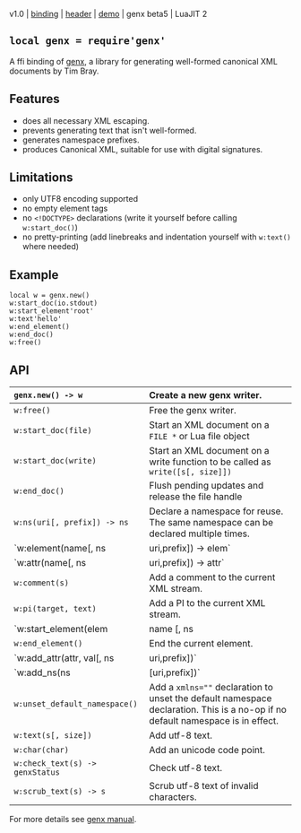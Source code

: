 v1.0 | [binding](http://code.google.com/p/lua-files/source/browse/genx.lua) | [header](http://code.google.com/p/lua-files/source/browse/genx_h.lua) | [demo](http://code.google.com/p/lua-files/source/browse/genx_demo.lua) | genx beta5 | LuaJIT 2

## `local genx = require'genx'` ##

A ffi binding of [genx](http://www.tbray.org/ongoing/When/200x/2004/02/20/GenxStatus), a library for generating well-formed canonical XML documents by Tim Bray.

## Features ##
  * does all necessary XML escaping.
  * prevents generating text that isn't well-formed.
  * generates namespace prefixes.
  * produces Canonical XML, suitable for use with digital signatures.

## Limitations ##
  * only UTF8 encoding supported
  * no empty element tags
  * no `<!DOCTYPE>` declarations (write it yourself before calling `w:start_doc()`)
  * no pretty-printing (add linebreaks and indentation yourself with `w:text()` where needed)

## Example ##

```
local w = genx.new()
w:start_doc(io.stdout)
w:start_element'root'
w:text'hello'
w:end_element()
w:end_doc()
w:free()
```

## API ##

| `genx.new() -> w`    | Create a new genx writer. |
|:---------------------|:--------------------------|
| `w:free()`           | Free the genx writer.     |
| `w:start_doc(file)`  | Start an XML document on a `FILE *` or Lua file object |
| `w:start_doc(write)` | Start an XML document on a write function to be called as `write([s[, size]])` |
| `w:end_doc()`        | Flush pending updates and release the file handle |
| `w:ns(uri[, prefix]) -> ns` | Declare a namespace for reuse. The same namespace can be declared multiple times. |
| `w:element(name[, ns | uri,prefix]) -> elem` | Declare an element for reuse. The same element can be declared multiple times. |
| `w:attr(name[, ns | uri,prefix]) -> attr` | declare an attribute for reuse. The same attribute can be declared multiple times. |
| `w:comment(s)`       | Add a comment to the current XML stream. |
| `w:pi(target, text)` | Add a PI to the current XML stream. |
| `w:start_element(elem | name [, ns | uri,prefix])` | Start a new XML element. |
| `w:end_element()`    | End the current element. |
| `w:add_attr(attr, val[, ns | uri,prefix])` | Add an attribute to the current element. Attributes are sorted by name in the output stream. |
| `w:add_ns(ns | [uri,prefix])` | Add a namespace to the current element. |
| `w:unset_default_namespace()` | Add a `xmlns=""` declaration to unset the default namespace declaration. This is a no-op if no default namespace is in effect. |
| `w:text(s[, size])`       | Add utf-8 text. |
| `w:char(char)`            | Add an unicode code point. |
| `w:check_text(s) -> genxStatus `  | Check utf-8 text. |
| `w:scrub_text(s) -> s` | Scrub utf-8 text of invalid characters. |

For more details see [genx manual](http://www.tbray.org/ongoing/genx/docs/Guide.html).